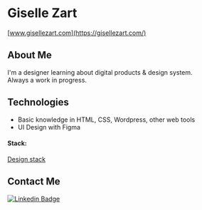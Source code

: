 # Giselle Zart
<!--<div align="center">
  <a href="https://github.com/gsllzrt">
  <img height="160em" src="https://github-readme-stats.vercel.app/api?username=gsllzrt&show_icons=true&bg_color=292929&title_color=C597FF&text_color=F4F4F4&icon_color=FFE55A&include_all_commits=true&count_private=true"/>
  <img height="160em" src="https://github-readme-stats.vercel.app/api/top-langs/?username=gsllzrt&layout=compact&langs_count=7&bg_color=292929&title_color=C597FF&text_color=F4F4F4&icon_color=FFE55A"/>
</div>-->

[www.gisellezart.com](https://gisellezart.com/)

## About Me
I'm a designer learning about digital products & design system. </br>
Always a work in progress. <br/>


## Technologies
- Basic knowledge in HTML, CSS, Wordpress, other web tools
- UI Design with Figma

#### Stack:
[Design stack](https://zartgiselle.notion.site/Stack-4c80539f9d544b4bb16338969ee3e6c5)


## Contact Me
<a href="https://www.linkedin.com/in/gisellezart/"><img alt="Linkedin Badge" src="https://img.shields.io/badge/-Giselle%20Zart-6633cc?style=flat-square&logo=Linkedin&logoColor=white&link=www.linkedin.com/in/gisellecfz/"/></a>
